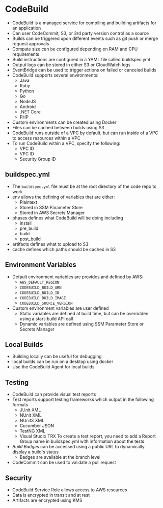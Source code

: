 # CodeBuild

- CodeBuild is a managed service for compiling and building artifacts for an application
- Can user CodeCommit, S3, or 3rd party version control as a source
- Builds can be triggered upon different events such as git push or merge request approvals
- Compute size can be configured depending on RAM and CPU requirements
- Build instructions are configured in a YAML file called buildspec.yml
- Output logs can be stored in either S3 or CloudWatch logs
- EventBridge can be used to trigger actions on failed or canceled builds
- CodeBuild supports several environments:
    - Java
    - Ruby
    - Python
    - Go
    - NodeJS
    - Android
    - .NET Core
    - PHP
- Custom environments can be created using Docker
- Files can be cached between builds using S3
- CodeBuild runs outside of a VPC by default, but can run inside of a VPC to access resources within a VPC
- To run CodeBuild within a VPC, specify the following:
    - VPC ID
    - VPC ID
    - Security Group ID

## buildspec.yml

- The `buildspec.yml` file must be at the root directory of the code repo to work
- env allows the defining of variables that are either:
    - Plaintext
    - Stored in SSM Parameter Store
    - Stored in AWS Secrets Manager
- phases defines what CodeBuild will be doing including
    - install
    - pre_build
    - build
    - post_build
- artifacts defines what to upload to S3 
- cache defines which paths should be cached in S3

## Environment Variables
- Default environment variables are provides and defined by AWS:
    - `AWS_DEFAULT_REGION`
    - `CODEBUILD_BUILD_ARN`
    - `CODEBUILD_BUILD_ID`
    - `CODEBUILD_BUILD_IMAGE`
    - `CODEBUILD_SOURCE_VERSION`
- Custom environment variables are user defined
    - Static variables are defined at build time, but can be overridden using a start-build API call
    - Dynamic variables are defined using SSM Parameter Store or Secrets Manager

## Local Builds

- Building locally can be useful for debugging 
- local builds can be run on a desktop using docker
- Use the CodeBuild Agent for local builds

## Testing

- CodeBuild can provide visual test reports
- Test reports support testing frameworks which output in the following formats
    - JUnit XML
    - NUnit XML
    - NUnit3 XML
    - Cucumber JSON
    - TestNG XML
    - Visual Studio TRX
To create a test report, you need to add a Report Group name in buildspec.yml with information about the tests
- *Build Badges* can be accessed using a public URL to dynamically display a build's status
    - Badges are available at the branch level
- CodeCommit can be used to validate a pull request

## Security

- CodeBuild Service Role allows access to AWS resources
- Data is encrypted in transit and at rest
- Artifacts are encrypted using KMS

